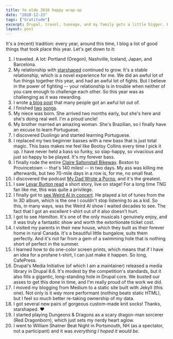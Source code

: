 ```yaml
---
title: Ye olde 2018 happy wrap-up
date: "2018-12-23"
tags: ["Gratitude"]
excerpt: Drupal, travel, tuneage, and my family gets a little bigger. Best of 2018.
layout: post
---
```

It's a (recent) tradition: every year, around this time, I blog a list of good things that took place this year. Let's get down to it:

1. I traveled. A lot: Portland (Oregon), Nashville, Iceland, Japan, and Barcelona.
2. My relationship with [starshaped](https://star-shaped.org) continued to grow. It's a stable relationship, which is a novel experience for me. We did an awful lot of fun things together this year, and had an awful lot of fights. But I believe in the power of fighting -- your relationship is in trouble when neither of you care enough to challenge each other. So this year was as challenging as it was rewarding.
3. I wrote [a blog post](/behat) that many people got an awful lot out of.
4. I finished [two](https://phenaproxima.bandcamp.com/track/recursive-rabbit-hole) [songs](https://phenaproxima.bandcamp.com/track/ergo-the-p).
5. My niece was born. She arrived two months early, but she's here and she's doing real well. I'm a proud uncle!
6. My brother married an amazing woman. She's Brazilian, so I finally have an excuse to learn Portuguese.
7. I discovered Duolingo and started learning Portuguese.
8. I replaced my two beginner basses with a new bass that is just total magic. This bass makes me feel like Bootsy Collins every time I pick it up. I have never held a bass so funky, so slap-happy, so vivacious and just so happy to be played. It's my forever bass.
9. I finally rode the entire [Claire Saltonstall Bikeway](https://en.wikipedia.org/wiki/Claire_Saltonstall_Bikeway). Boston to Provincetown -- that's 140 miles! -- in two days. My ass was killing me afterwards, but two 70-mile days in a row is, for me, no small feat.
10. I discovered the podcast [My Dad Wrote a Porno](https://www.mydadwroteaporno.com/), and it's the greatest.
11. I saw [Levar Burton read](http://www.levarburtonpodcast.com/) a short story, live on stage! For a long time TNG fan like me, this was quite a privilege.
12. I finally got to [see Weird Al in concert](https://www.rollingstone.com/music/music-features/weird-al-yankovic-breaks-down-his-upcoming-ill-advised-vanity-tour-125196/). He played a lot of tunes from the In 3D album, which is the one I couldn't stop listening to as a kid. So this, in many ways, was the Weird Al show I waited decades to see. The fact that I got an excellent t-shirt out of it also doesn't hurt.
13. I got to see _Hamilton_. It's one of the only musicals I genuinely enjoy, and it was truly a fantastic show and worth the extortionate ticket cost.
14. I visited my parents in their new house, which they built as their forever home in rural Canada. It's a beautiful little bungalow, suits them perfectly. And it's not far from a gem of a swimming hole that is nothing short of perfect in the summer.
15. I learned how to do one-color screen prints, which means that if I have an idea for a profane t-shirt, I can just make it happen. So long, CafePress.
16. Drupal's Media Initiative (of which I am a maintainer) released a media library in Drupal 8.6. It's modest by the competition's standards, but it also fills a gigantic, long-standing hole in Drupal core. We busted our asses to get this done in time, and I'm really proud of the work we did.
17. I moved my blogging from Medium to a static site built with Jekyll (this one). Not only is it *way* more performant (nothing beats static HTML), but I feel so much better re-taking ownership of my data.
18. I got several new pairs of gorgeous custom-made knit socks! Thanks, starshaped. :heart:
19. I started playing Dungeons & Dragons as a scary dragon-man sorcerer (Red Dragonborn), which just sets my nerdy heart aglow.
20. I went to William Shatner Beat Night in Portsmouth, NH (as a spectator, not a participant) and it was _everything I hoped it would be_.
